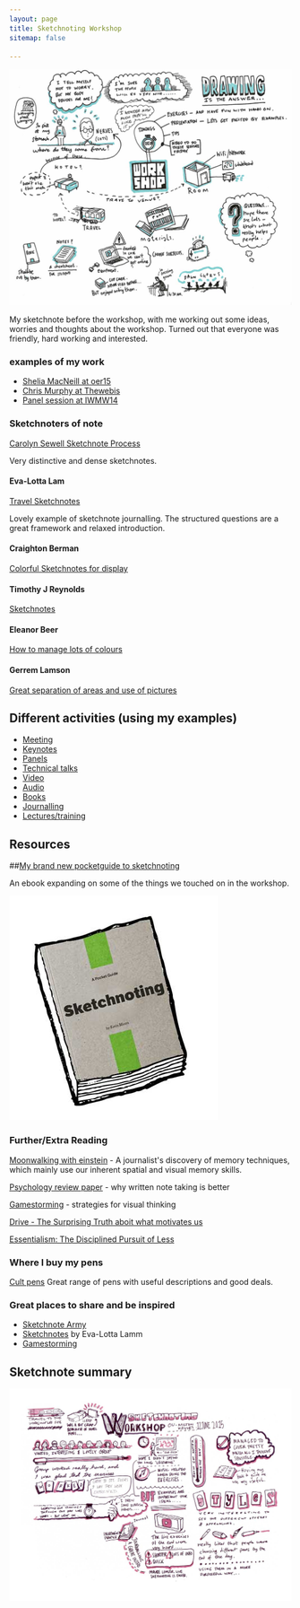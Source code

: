 ```yaml
---
layout: page
title: Sketchnoting Workshop
sitemap: false

---
```


![OU workshop sketchnotes](/images/ou-workshop/sketchnotes.jpg)

My sketchnote before the workshop, with me working out some ideas, worries and thoughts about the workshop. Turned out that everyone was friendly, hard working and interested.

### examples of my work

- [Shelia MacNeill at oer15](http://www.mearso.co.uk/sketchnotes/oer15sheilamacneill.html)
- [Chris Murphy at Thewebis](http://www.mearso.co.uk/sketchnotes/the-web-is-chris-murphy.html)
- [Panel session at IWMW14](http://www.mearso.co.uk/sketchnotes/iwmw14-vision-panel.html)

### Sketchnoters of note

[Carolyn Sewell Sketchnote Process](https://www.flickr.com/photos/pedestriantype/13147894804/in/album-72157621779073329/)

Very distinctive and dense sketchnotes.

#### Eva-Lotta Lam

[Travel Sketchnotes](http://secretsfromtheroad.com/)

Lovely example of sketchnote journalling. The structured questions are a great framework and relaxed introduction.

#### Craighton Berman

[Colorful Sketchnotes for display](http://studio.craightonberman.com/TEDxSANJOSE-2012)

#### Timothy J Reynolds

[Sketchnotes](http://turnislefthome.com/206636/2156619/sketchnotes/2013-creative-milwaukee-work-summit)

#### Eleanor Beer

[How to manage lots of colours](http://www.eleanorbeer.com/blog/sketchnotes-personalised-innovation-conference/)

#### Gerrem Lamson

[Great separation of areas and use of pictures](http://www.gerrenlamson.com/blog/2014/09/aea-austin-2014-sketchnotes/)

## Different activities (using my examples)

- [Meeting](/images/team-meeting.gif)
- [Keynotes](/images/oer15/oer15-2015-04-14-josie-fraser.jpg)
- [Panels](/images/iwmw14/iwmw14-vision-panel.jpg)
- [Technical talks](/images/winterlocalhost2014/gavin-davies.png)
- [Video](/images//dhh-railsconf2014.gif)
- [Audio](/images/romulusandremus.gif)
- [Books](/images/books/the-psychopath-test.jpg)
- [Journalling](/images/journals/crash.jpg)
- [Lectures/training](/images/ilm/building-the-team.gif)

## Resources

##[My brand new pocketguide to sketchnoting](http://www.fivesimplesteps.com/products/sketchnoting)

An ebook expanding on some of the things we touched on in the workshop.

[![Pocketguide Cover](/images/ou-workshop/pocketguide-cover.jpg)](http://www.fivesimplesteps.com/products/sketchnoting)

### Further/Extra Reading

[Moonwalking with einstein](http://www.amazon.co.uk/Moonwalking-Einstein-Science-Remembering-Everything/dp/0141032138) - A journalist's discovery of memory techniques, which mainly use our inherent spatial and visual memory skills.

[Psychology review paper](http://www.psychologicalscience.org/index.php/news/releases/take-notes-by-hand-for-better-long-term-comprehension.html) - why written note taking is better

[Gamestorming](http://www.gamestorming.com) - strategies for visual thinking

[Drive - The Surprising Truth aboit what motivates us](http://www.amazon.co.uk/Drive-Surprising-Truth-About-Motivates/dp/184767769X/ref=sr_1_3?ie=UTF8&qid=1434312014&sr=8-3&keywords=drive)

[Essentialism: The Disciplined Pursuit of Less](http://www.amazon.co.uk/Essentialism-The-Disciplined-Pursuit-Less/dp/0753555166)

### Where I buy my pens

[Cult pens](http://www.cultpens.com/)
Great range of pens with useful descriptions and good deals.

### Great places to share and be inspired

- [Sketchnote Army](http://sketchnotearmy.com/)
- [Sketchnotes](http://www.sketchnotesbook.com/) by Eva-Lotta Lamm
- [Gamestorming](http://gamestorming.com/)



## Sketchnote summary

![OU workshop sketchnotes](/images/ou-workshop/post-workshop-sketchnotes.jpg)
